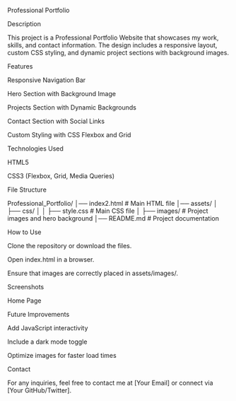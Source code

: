 Professional Portfolio

Description

This project is a Professional Portfolio Website that showcases my work, skills, and contact information. The design includes a responsive layout, custom CSS styling, and dynamic project sections with background images.

Features

Responsive Navigation Bar

Hero Section with Background Image

Projects Section with Dynamic Backgrounds

Contact Section with Social Links

Custom Styling with CSS Flexbox and Grid

Technologies Used

HTML5

CSS3 (Flexbox, Grid, Media Queries)

File Structure

Professional_Portfolio/
│── index2.html        # Main HTML file
│── assets/
│   ├── css/
│   │   ├── style.css  # Main CSS file
│   ├── images/        # Project images and hero background
│── README.md          # Project documentation

How to Use

Clone the repository or download the files.

Open index.html in a browser.

Ensure that images are correctly placed in assets/images/.

Screenshots

Home Page



Future Improvements

Add JavaScript interactivity

Include a dark mode toggle

Optimize images for faster load times

Contact

For any inquiries, feel free to contact me at [Your Email] or connect via [Your GitHub/Twitter].


